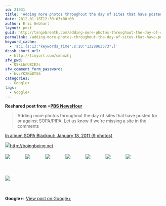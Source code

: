 ```yaml
---
id: 21931
title: 'Adding more photos throughout the day of sites that have posted for or against SOPA/PIPA&#8230;.'
date: 2012-01-18T12:30:03+00:00
author: Eric Gebhart
layout: post
guid: http://tangobreath.com/adding-more-photos-throughout-the-day-of-sites-that-have-posted-for-or-against-sopapipa/
permalink: /adding-more-photos-throughout-the-day-of-sites-that-have-posted-for-or-against-sopapipa/
keyword_cache:
  - 'a:1:{s:13:"keywords_time";s:10:"1328863573";}'
dcssb_short_url:
  - http://tinyurl.com/cmhmzhj
sfw_pwd:
  - QSkLbnU8IE2s
sfw_comment_form_password:
  - hvcYK2KbOT56
categories:
  - Google+
tags:
  - Google+
---
```

**Reshared post from +[PBS NewsHour](https://plus.google.com/106351386231433168228)**

> Adding more photos throughout the day of sites that have posted for or against SOPA/PIPA. Let us know if we're missing a site in the comments

<p style='clear:both;'>
  <a href='https://plus.google.com/photos/106351386231433168228/albums/5698839421449000865'>In album SOPA Blackout: January 18, 2011 (9 photos)</a>
</p>

[<img src='https://lh4.googleusercontent.com/-ZYE3b0mHCfE/TxZYQmG7P4I/AAAAAAAAAPQ/3RNYcwhNe18/s0-d/blackoutboingboing.JPG' style='max-width:97.5%;clear:both;' border='0' />](https://lh4.googleusercontent.com/-ZYE3b0mHCfE/TxZYQmG7P4I/AAAAAAAAAPQ/3RNYcwhNe18/s0-d/blackoutboingboing.JPG)<span>http://boingboing.net</span>

<div style='float:left;display:block;height:60px;width:60px;overflow:hidden;margin-right:5px;margin-top:5px;margin-bottom:5px;'>
  <a href='https://lh3.googleusercontent.com/-DiWvP-snb5w/TxZYQx8lW8I/AAAAAAAAAPU/HBOYP_SUZqw/s0-d/blackoutcraigs.JPG'><img style='max-width:none;' src='http://images0-focus-opensocial.googleusercontent.com/gadgets/proxy?container=focus&#038;gadget=a&#038;resize_h=100&#038;url=https%3A%2F%2Flh3.googleusercontent.com%2F-DiWvP-snb5w%2FTxZYQx8lW8I%2FAAAAAAAAAPU%2FHBOYP_SUZqw%2Fw128-h61%2Fblackoutcraigs.JPG' border='0' /></a>
</div>



<div style='float:left;display:block;height:60px;width:60px;overflow:hidden;margin-right:5px;margin-top:5px;margin-bottom:5px;'>
  <a href='https://lh5.googleusercontent.com/-1hbLMuLRtHM/TxZYQ5UD93I/AAAAAAAAAPk/uf6koUxizH8/s0-d/blackoutgoogle.JPG'><img style='max-width:none;' src='http://images0-focus-opensocial.googleusercontent.com/gadgets/proxy?container=focus&#038;gadget=a&#038;resize_h=100&#038;url=https%3A%2F%2Flh5.googleusercontent.com%2F-1hbLMuLRtHM%2FTxZYQ5UD93I%2FAAAAAAAAAPk%2Fuf6koUxizH8%2Fw128-h67%2Fblackoutgoogle.JPG' border='0' /></a>
</div>



<div style='float:left;display:block;height:60px;width:60px;overflow:hidden;margin-right:5px;margin-top:5px;margin-bottom:5px;'>
  <a href='https://lh3.googleusercontent.com/-EjLY_uretqo/TxZYQ3xBpaI/AAAAAAAAAPg/uEmP17Z2GY0/s0-d/blackoutwiki.JPG'><img style='max-width:none;' src='http://images0-focus-opensocial.googleusercontent.com/gadgets/proxy?container=focus&#038;gadget=a&#038;resize_h=100&#038;url=https%3A%2F%2Flh3.googleusercontent.com%2F-EjLY_uretqo%2FTxZYQ3xBpaI%2FAAAAAAAAAPg%2FuEmP17Z2GY0%2Fw128-h68%2Fblackoutwiki.JPG' border='0' /></a>
</div>



<div style='float:left;display:block;height:60px;width:60px;overflow:hidden;margin-right:5px;margin-top:5px;margin-bottom:5px;'>
  <a href='https://lh3.googleusercontent.com/-40_RmAKWWnE/TxZYRHOsFFI/AAAAAAAAAPw/FEdXuqz-vyU/s0-d/blackoutwordpress.JPG'><img style='max-width:none;' src='http://images0-focus-opensocial.googleusercontent.com/gadgets/proxy?container=focus&#038;gadget=a&#038;resize_h=100&#038;url=https%3A%2F%2Flh3.googleusercontent.com%2F-40_RmAKWWnE%2FTxZYRHOsFFI%2FAAAAAAAAAPw%2FFEdXuqz-vyU%2Fw128-h86%2Fblackoutwordpress.JPG' border='0' /></a>
</div>



<div style='float:left;display:block;height:60px;width:60px;overflow:hidden;margin-right:5px;margin-top:5px;margin-bottom:5px;'>
  <a href='https://lh5.googleusercontent.com/-HLCwQzxPwak/TxZZeefJWJI/AAAAAAAAAQM/A5mK9slJXsc/s0-d/blackoutconsumerist.JPG'><img style='max-width:none;' src='http://images0-focus-opensocial.googleusercontent.com/gadgets/proxy?container=focus&#038;gadget=a&#038;resize_h=100&#038;url=https%3A%2F%2Flh5.googleusercontent.com%2F-HLCwQzxPwak%2FTxZZeefJWJI%2FAAAAAAAAAQM%2FA5mK9slJXsc%2Fw128-h87%2Fblackoutconsumerist.JPG' border='0' /></a>
</div>



<div style='float:left;display:block;height:60px;width:60px;overflow:hidden;margin-right:5px;margin-top:5px;margin-bottom:5px;'>
  <a href='https://lh4.googleusercontent.com/-RwpAoNEa46s/TxZbvSFon7I/AAAAAAAAAQo/4ot8_fVt3ZY/s0-d/blackoutinothernewstumblr.JPG'><img style='max-width:none;' src='http://images0-focus-opensocial.googleusercontent.com/gadgets/proxy?container=focus&#038;gadget=a&#038;resize_h=100&#038;url=https%3A%2F%2Flh4.googleusercontent.com%2F-RwpAoNEa46s%2FTxZbvSFon7I%2FAAAAAAAAAQo%2F4ot8_fVt3ZY%2Fw128-h69%2Fblackoutinothernewstumblr.JPG' border='0' /></a>
</div>



<div style='float:left;display:block;height:60px;width:60px;overflow:hidden;margin-right:5px;margin-top:5px;margin-bottom:5px;'>
  <a href='https://lh3.googleusercontent.com/-YZ0bSUFkfrg/TxZbvTvPWII/AAAAAAAAAQg/R_ss6ooQ-Oc/s0-d/blackoutmetatalk.JPG'><img style='max-width:none;' src='http://images0-focus-opensocial.googleusercontent.com/gadgets/proxy?container=focus&#038;gadget=a&#038;resize_h=100&#038;url=https%3A%2F%2Flh3.googleusercontent.com%2F-YZ0bSUFkfrg%2FTxZbvTvPWII%2FAAAAAAAAAQg%2FR_ss6ooQ-Oc%2Fw128-h69%2Fblackoutmetatalk.JPG' border='0' /></a>
</div>



<div style='float:left;display:block;height:60px;width:60px;overflow:hidden;margin-right:5px;margin-top:5px;margin-bottom:5px;'>
  <a href='https://lh5.googleusercontent.com/-dEsDtiC_3SU/TxZcLgDAdrI/AAAAAAAAAQ0/OOY5d70HdpU/s0-d/blackoutsyru.JPG'><img style='max-width:none;' src='http://images0-focus-opensocial.googleusercontent.com/gadgets/proxy?container=focus&#038;gadget=a&#038;resize_h=100&#038;url=https%3A%2F%2Flh5.googleusercontent.com%2F-dEsDtiC_3SU%2FTxZcLgDAdrI%2FAAAAAAAAAQ0%2FOOY5d70HdpU%2Fw128-h93%2Fblackoutsyru.JPG' border='0' /></a>
</div>



<p style='clear:both;'>
  <strong>Google+:</strong> <a href='https://plus.google.com/113145648275577627533/posts/CVY7V2qCoFT' target='_new'>View post on Google+</a>
</p>